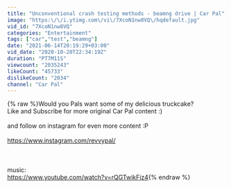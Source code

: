 ```yaml
---
title: "Unconventional crash testing methods - beamng drive | Car Pal"
image: "https:\/\/i.ytimg.com\/vi\/7XcoN1nw8VQ\/hqdefault.jpg"
vid_id: "7XcoN1nw8VQ"
categories: "Entertainment"
tags: ["car","test","beamng"]
date: "2021-06-14T20:19:29+03:00"
vid_date: "2020-10-20T22:34:19Z"
duration: "PT7M11S"
viewcount: "2035243"
likeCount: "45733"
dislikeCount: "2034"
channel: "Car Pal"
---
```

{% raw %}Would you Pals want some of my delicious truckcake?<br />Like and Subscribe for more original Car Pal content :)<br /><br />and follow on instagram for even more content :P<br /><br /><a rel="nofollow" target="blank" href="https://www.instagram.com/revvypal/">https://www.instagram.com/revvypal/</a><br /><br /><br /><br />music:<br /><a rel="nofollow" target="blank" href="https://www.youtube.com/watch?v=rQGTwikFjz4">https://www.youtube.com/watch?v=rQGTwikFjz4</a>{% endraw %}

